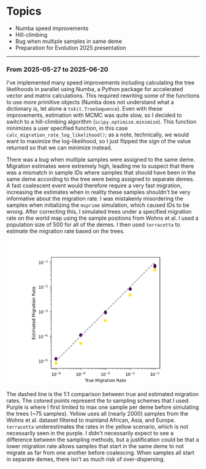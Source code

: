 # Topics

- Numba speed improvements
- Hill-climbing
- Bug when multiple samples in same deme
- Preparation for Evolution 2025 presentation

---

### From 2025-05-27 to 2025-06-20

I've implemented many speed improvements including calculating the tree likelihoods in parallel using Numba, a Python package for accelerated vector and matrix calculations. This required rewriting some of the functions to use more primitive objects (Numba does not understand what a dictionary is, let alone a `tskit.TreeSequence`). Even with these improvements, estimation with MCMC was quite slow, so I decided to switch to a hill-climbing algorithm (`scipy.optimize.minimize`). This function minimizes a user specified function, in this case `calc_migration_rate_log_likelihood()`; as a note, technically, we would want to maximize the log-likelihood, so I just flipped the sign of the value returned so that we can minimize instead.

There was a bug when multiple samples were assigned to the same deme. Migration estimates were extremely high, leading me to suspect that there was a mismatch in sample IDs where samples that should have been in the same deme according to the tree were being assigned to separate demes. A fast coalescent event would therefore require a very fast migration, increasing the estimates when in reality these samples shouldn't be very informative about the migration rate. I was mistakenly misordering the samples when initializing the `msprime` simulation, which caused IDs to be wrong. After correcting this, I simulated trees under a specified migration rate on the world map using the sample positions from Wohns et al. I used a population size of 500 for all of the demes. I then used `terracotta` to estimate the migration rate based on the trees.

![True Versus Estimated Migration Rates](assets/creating_testing_datasets/estimate_outputs_updated.png)

The dashed line is the 1:1 comparison between true and estimated migration rates. The colored points represent the to sampling schemes that I used. Purple is where I first limited to max one sample per deme before simulating the trees (~75 samples). Yellow uses all (nearly 2000) samples from the Wohns et al. dataset filtered to mainland African, Asia, and Europe. `terracotta` underestimates the rates in the yellow scenario, which is not necessarily seen in the purple. I didn't necessarily expect to see a difference between the sampling methods, but a justification could be that a lower migration rate allows samples that start in the same deme to not migrate as far from one another before coalescing. When samples all start in separate demes, there isn't as much risk of over-dispersing.